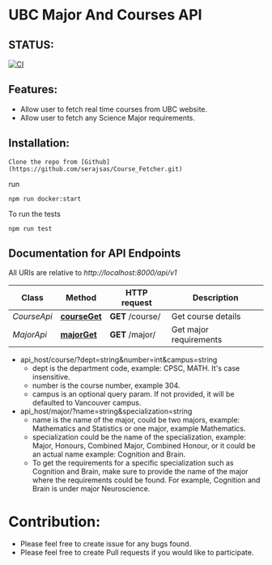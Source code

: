 # UBC Major And Courses API

## STATUS:
[![CI](https://github.com/serajsas/Course_Fetcher/actions/workflows/node.js.yml/badge.svg?branch=rel)](https://github.com/serajsas/Course_Fetcher/actions/workflows/node.js.yml)

## Features:
- Allow user to fetch real time courses from UBC website. 
- Allow user to fetch any Science Major requirements. 

## Installation:

```
Clone the repo from [Github](https://github.com/serajsas/Course_Fetcher.git)
```

run
```
npm run docker:start
```

To run the tests
```
npm run test
```

## Documentation for API Endpoints

All URIs are relative to *http://localhost:8000/api/v1*

Class | Method | HTTP request | Description
------------ | ------------- | ------------- | -------------
*CourseApi* | [**courseGet**](docs/CourseApi.md#courseGet) | **GET** /course/ | Get course details
*MajorApi* | [**majorGet**](docs/MajorApi.md#majorGet) | **GET** /major/ | Get major requirements

- api_host/course/?dept=string&number=int&campus=string
  - dept is the department code, example: CPSC, MATH. It's case insensitive. 
  - number is the course number, example 304. 
  - campus is an optional query param. If not provided, it will be defaulted to Vancouver campus. 
- api_host/major/?name=string&specialization=string
  - name is the name of the major, could be two majors, example: Mathematics and Statistics or one major, example Mathematics.
  - specialization could be the name of the specialization, example: Major, Honours, Combined Major, Combined Honour, or it could be an actual name example: Cognition and Brain. 
  - To get the requirements for a specific specialization such as Cognition and Brain, make sure to provide the name of the major where the requirements could be found. For example, Cognition and Brain is under major Neuroscience. 

# Contribution: 
- Please feel free to create issue for any bugs found. 
- Please feel free to create Pull requests if you would like to participate.
